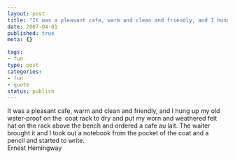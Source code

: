 ```yaml
--- 
layout: post
title: "It was a pleasant cafe, warm and clean and friendly, and I hung up my old water-proof on the\xC2\xA0 coat rack to dry and put my worn and weathered felt hat on the rack above the bench and ordered a cafe au lait. The waiter brought it and I took out a notebook from the pocket of the coat and a pencil and started to write."
date: 2007-04-01
published: true
meta: {}

tags: 
- fun
type: post
categories: 
- fun
- quote
status: publish
---
```

It was a pleasant cafe, warm and clean and friendly, and I hung up my old water-proof on the  coat rack to dry and put my worn and weathered felt hat on the rack above the bench and ordered a cafe au lait. The waiter brought it and I took out a notebook from the pocket of the coat and a pencil and started to write.<br />Ernest Hemingway
